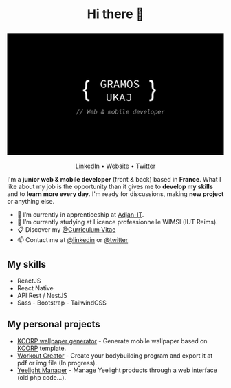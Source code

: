 # <p align="center">Hi there 👋</p>

![Cover](https://github.com/gramosukaj/gramosukaj/blob/master/img/cover.jpg)

<p align="center"><a href="https://linkedin.com/in/gramosukaj">LinkedIn</a> • <a href="https://www.gramosukaj.fr/">Website</a> • <a href="https://twitter.com/gramosukaj1">Twitter</a></p>

I'm a **junior web & mobile developer** (front & back) based in **France**. What I like about my job is the opportunity than it gives me to **develop my skills** and to **learn more every day**. I'm ready for discussions, making **new project** or anything else.

- 💼 I’m currently in apprenticeship at <a href="https://www.linkedin.com/company/adjan-it/">Adjan-IT</a>.
- 🌱 I’m currently studying at Licence professionnelle WIMSI (IUT Reims).
- 📋 Discover my <a href="https://gramosukaj.fr/wp-content/uploads/2021/04/cv.pdf">@Curriculum Vitae</a>
- 📫 Contact me at <a href="https://linkedin.com/in/gramosukaj">@linkedin</a> or <a href="https://twitter.com/gramosukaj1">@twitter</a>

## My skills
- ReactJS
- React Native
- API Rest / NestJS
- Sass - Bootstrap - TailwindCSS

## My personal projects
- <a href="https://github.com/gramosukaj/kcorp-wallpaper-generator">KCORP wallpaper generator</a> - Generate mobile wallpaper based on <a href="https://twitter.com/KarmineCorp">KCORP</a> template.
- <a href="https://github.com/gramosukaj/workout_creator">Workout Creator</a> - Create your bodybuilding program and export it at pdf or img file (In progress).
- <a href="https://github.com/gramosukaj/yeelight_manager">Yeelight Manager</a> - Manage Yeelight products through a web interface (old php code...).
